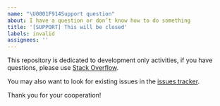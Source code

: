 ```yaml
---
name: "\U0001F914Support question"
about: I have a question or don’t know how to do something
title: '[SUPPORT] This will be closed'
labels: invalid
assignees: ''
---
```


This repository is dedicated to development only activities, if you have questions,
please use [Stack Overflow](https://stackoverflow.com/questions/ask?tags=emotion).

You may also want to look for existing issues
in the [issues tracker](https://github.com/emotion-js/emotion/issues).

Thank you for your cooperation!
